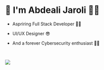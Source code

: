 # 👋 I'm Abdeali Jaroli 🐱‍🏍 

-  Aspriring Full Stack Developer 🐱‍💻

-  UI/UX Designer 😎

-  And a forever Cybersecurity enthusiast 🐱‍👤

<br> 

![](https://komarev.com/ghpvc/?username=abdealijaroli&color=ff69b4)


<!--
**abdealijaroli/abdealijaroli** is a ✨ _special_ ✨ repository because its `README.md` (this file) appears on your GitHub profile.

Here are some ideas to get you started:

- 🔭 I’m currently working on ...
- 🌱 I’m currently learning ...
- 👯 I’m looking to collaborate on ...
- 🤔 I’m looking for help with ...
- 💬 Ask me about ...
- 📫 How to reach me: ...
- 😄 Pronouns: ...
- ⚡ Fun fact: ...
-->
